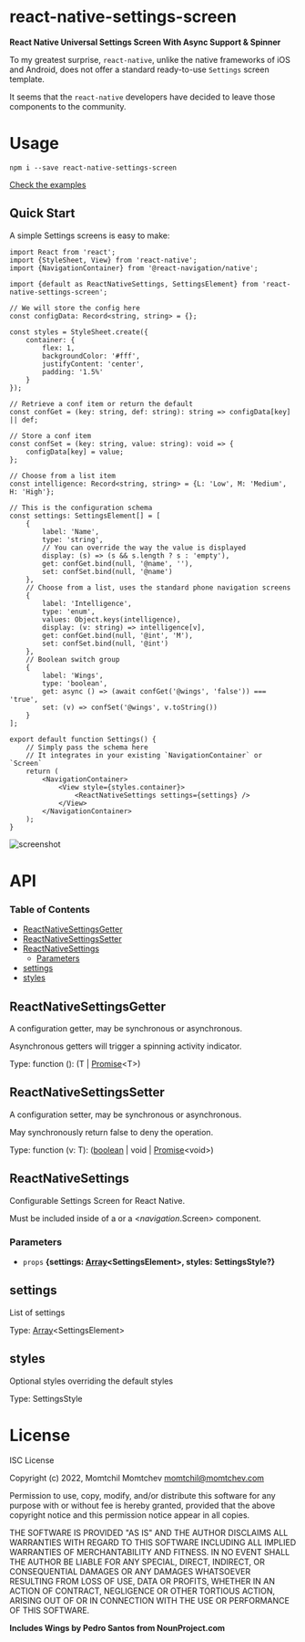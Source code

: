 # react-native-settings-screen

**React Native Universal Settings Screen With Async Support & Spinner**

To my greatest surprise, `react-native`, unlike the native frameworks of iOS and Android, does not offer a standard ready-to-use `Settings` screen template.

It seems that the `react-native` developers have decided to leave those components to the community.

# Usage

```shell
npm i --save react-native-settings-screen
```

[Check the examples](https://mmomtchev.github.io/react-native-settings-screen/)

## Quick Start

A simple Settings screens is easy to make:

```tsx
import React from 'react';
import {StyleSheet, View} from 'react-native';
import {NavigationContainer} from '@react-navigation/native';

import {default as ReactNativeSettings, SettingsElement} from 'react-native-settings-screen';

// We will store the config here
const configData: Record<string, string> = {};

const styles = StyleSheet.create({
    container: {
        flex: 1,
        backgroundColor: '#fff',
        justifyContent: 'center',
        padding: '1.5%'
    }
});

// Retrieve a conf item or return the default
const confGet = (key: string, def: string): string => configData[key] || def;

// Store a conf item
const confSet = (key: string, value: string): void => {
    configData[key] = value;
};

// Choose from a list item
const intelligence: Record<string, string> = {L: 'Low', M: 'Medium', H: 'High'};

// This is the configuration schema
const settings: SettingsElement[] = [
    {
        label: 'Name',
        type: 'string',
        // You can override the way the value is displayed
        display: (s) => (s && s.length ? s : 'empty'),
        get: confGet.bind(null, '@name', ''),
        set: confSet.bind(null, '@name')
    },
    // Choose from a list, uses the standard phone navigation screens
    {
        label: 'Intelligence',
        type: 'enum',
        values: Object.keys(intelligence),
        display: (v: string) => intelligence[v],
        get: confGet.bind(null, '@int', 'M'),
        set: confSet.bind(null, '@int')
    },
    // Boolean switch group
    {
        label: 'Wings',
        type: 'boolean',
        get: async () => (await confGet('@wings', 'false')) === 'true',
        set: (v) => confSet('@wings', v.toString())
    }
];

export default function Settings() {
    // Simply pass the schema here
    // It integrates in your existing `NavigationContainer` or `Screen`
    return (
        <NavigationContainer>
            <View style={styles.container}>
                <ReactNativeSettings settings={settings} />
            </View>
        </NavigationContainer>
    );
}
```

![screenshot](https://raw.githubusercontent.com/mmomtchev/react-native-settings-screen/main/screenshot.png)

# API

<!-- Generated by documentation.js. Update this documentation by updating the source code. -->

### Table of Contents

*   [ReactNativeSettingsGetter](#reactnativesettingsgetter)
*   [ReactNativeSettingsSetter](#reactnativesettingssetter)
*   [ReactNativeSettings](#reactnativesettings)
    *   [Parameters](#parameters)
*   [settings](#settings)
*   [styles](#styles)

## ReactNativeSettingsGetter

A configuration getter, may be synchronous or asynchronous.

Asynchronous getters will trigger a spinning activity indicator.

Type: function (): (T | [Promise](https://developer.mozilla.org/docs/Web/JavaScript/Reference/Global_Objects/Promise)\<T>)

## ReactNativeSettingsSetter

A configuration setter, may be synchronous or asynchronous.

May synchronously return false to deny the operation.

Type: function (v: T): ([boolean](https://developer.mozilla.org/docs/Web/JavaScript/Reference/Global_Objects/Boolean) | void | [Promise](https://developer.mozilla.org/docs/Web/JavaScript/Reference/Global_Objects/Promise)\<void>)

## ReactNativeSettings

Configurable Settings Screen for React Native.

Must be included inside of a <NavigationContainer> or a <*navigation*.Screen> component.

### Parameters

*   `props` **{settings: [Array](https://developer.mozilla.org/docs/Web/JavaScript/Reference/Global_Objects/Array)\<SettingsElement>, styles: SettingsStyle?}** 

## settings

List of settings

Type: [Array](https://developer.mozilla.org/docs/Web/JavaScript/Reference/Global_Objects/Array)\<SettingsElement>

## styles

Optional styles overriding the default styles

Type: SettingsStyle

# License

ISC License

Copyright (c) 2022, Momtchil Momtchev <momtchil@momtchev.com>

Permission to use, copy, modify, and/or distribute this software for any
purpose with or without fee is hereby granted, provided that the above
copyright notice and this permission notice appear in all copies.

THE SOFTWARE IS PROVIDED "AS IS" AND THE AUTHOR DISCLAIMS ALL WARRANTIES
WITH REGARD TO THIS SOFTWARE INCLUDING ALL IMPLIED WARRANTIES OF
MERCHANTABILITY AND FITNESS. IN NO EVENT SHALL THE AUTHOR BE LIABLE FOR
ANY SPECIAL, DIRECT, INDIRECT, OR CONSEQUENTIAL DAMAGES OR ANY DAMAGES
WHATSOEVER RESULTING FROM LOSS OF USE, DATA OR PROFITS, WHETHER IN AN
ACTION OF CONTRACT, NEGLIGENCE OR OTHER TORTIOUS ACTION, ARISING OUT OF
OR IN CONNECTION WITH THE USE OR PERFORMANCE OF THIS SOFTWARE.

**Includes Wings by Pedro Santos from NounProject.com**

```
```
